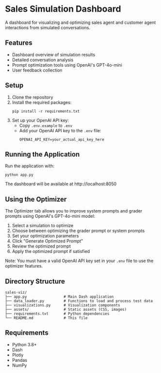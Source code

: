 # Sales Simulation Dashboard

A dashboard for visualizing and optimizing sales agent and customer agent interactions from simulated conversations.

## Features

- Dashboard overview of simulation results
- Detailed conversation analysis
- Prompt optimization tools using OpenAI's GPT-4o-mini
- User feedback collection

## Setup

1. Clone the repository
2. Install the required packages:
   ```
   pip install -r requirements.txt
   ```
3. Set up your OpenAI API key:
   - Copy `.env.example` to `.env`
   - Add your OpenAI API key to the `.env` file:
     ```
     OPENAI_API_KEY=your_actual_api_key_here
     ```

## Running the Application

Run the application with:

```
python app.py
```

The dashboard will be available at http://localhost:8050

## Using the Optimizer

The Optimizer tab allows you to improve system prompts and grader prompts using OpenAI's GPT-4o-mini model:

1. Select a simulation to optimize
2. Choose between optimizing the grader prompt or system prompts
3. Set your optimization parameters
4. Click "Generate Optimized Prompt"
5. Review the optimized prompt
6. Apply the optimized prompt if satisfied

Note: You must have a valid OpenAI API key set in your `.env` file to use the optimizer features.

## Directory Structure

```
sales-viz/
├── app.py                 # Main Dash application
├── data_loader.py         # Functions to load and process test data
├── visualizations.py      # Visualization components
├── assets/                # Static assets (CSS, images)
├── requirements.txt       # Python dependencies
└── README.md              # This file
```

## Requirements

- Python 3.8+
- Dash
- Plotly
- Pandas
- NumPy 